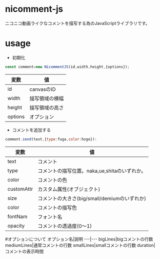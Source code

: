 # nicomment-js
ニコニコ動画ライクなコメントを描写する為のJavaScriptライブラリです。


# usage
- 初期化
```javascript
const comment=new NicommentJS(id,width,height,{options});
```
  変数|値
  ---|---
  id|canvasのID
  width|描写領域の横幅
  height|描写領域の高さ
  options|オプション

- コメントを追加する
```javascript
comment.send(text,{type:fuga,color:hoge}):
```
変数|値
---|---
text|コメント
type|コメントの描写位置。naka,ue,shitaのいずれか。
color|コメントの色
customAttr|カスタム属性(オブジェクト)
size|コメントの大きさ(big/small/demiumのいずれか)
color|コメントの描写色
fontNam|フォント名
opacity|コメントの透過度(0～1)


#オプションについて
オプション名|説明
---|---
bigLines|bigコメントの行数
mediumLines|通常コメントの行数
smallLines|smallコメントの行数
duration|コメントの表示時間
